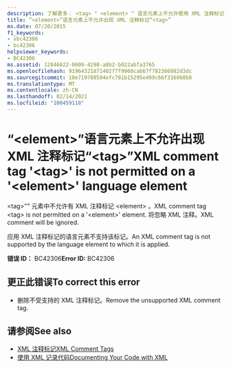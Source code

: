```yaml
---
description: 了解更多： <tag> " <element> " 语言元素上不允许使用 XML 注释标记 ""
title: “<element>”语言元素上不允许出现 XML 注释标记“<tag>”
ms.date: 07/20/2015
f1_keywords:
- vbc42306
- bc42306
helpviewer_keywords:
- BC42306
ms.assetid: 12846822-0609-4298-a8b2-b022abfa3765
ms.openlocfilehash: 91964321871402f7f9960cab67f782386882d3dc
ms.sourcegitcommit: 10e719780594efc781b15295e499c66f316068b8
ms.translationtype: MT
ms.contentlocale: zh-CN
ms.lasthandoff: 02/14/2021
ms.locfileid: "100459118"
---
```

# <a name="xml-comment-tag-tag-is-not-permitted-on-a-element-language-element"></a><span data-ttu-id="1e5a5-103">“\<element>”语言元素上不允许出现 XML 注释标记“\<tag>”</span><span class="sxs-lookup"><span data-stu-id="1e5a5-103">XML comment tag '\<tag>' is not permitted on a '\<element>' language element</span></span>

<span data-ttu-id="1e5a5-104">\<tag>"" 元素中不允许有 XML 注释标记 \<element> 。</span><span class="sxs-lookup"><span data-stu-id="1e5a5-104">XML comment tag \<tag> is not permitted on a '\<element>' element.</span></span> <span data-ttu-id="1e5a5-105">将忽略 XML 注释。</span><span class="sxs-lookup"><span data-stu-id="1e5a5-105">XML comment will be ignored.</span></span>  
  
 <span data-ttu-id="1e5a5-106">应用 XML 注释标记的语言元素不支持该标记。</span><span class="sxs-lookup"><span data-stu-id="1e5a5-106">An XML comment tag is not supported by the language element to which it is applied.</span></span>  
  
 <span data-ttu-id="1e5a5-107">**错误 ID：** BC42306</span><span class="sxs-lookup"><span data-stu-id="1e5a5-107">**Error ID:** BC42306</span></span>  
  
## <a name="to-correct-this-error"></a><span data-ttu-id="1e5a5-108">更正此错误</span><span class="sxs-lookup"><span data-stu-id="1e5a5-108">To correct this error</span></span>  
  
- <span data-ttu-id="1e5a5-109">删除不受支持的 XML 注释标记。</span><span class="sxs-lookup"><span data-stu-id="1e5a5-109">Remove the unsupported XML comment tag.</span></span>  
  
## <a name="see-also"></a><span data-ttu-id="1e5a5-110">请参阅</span><span class="sxs-lookup"><span data-stu-id="1e5a5-110">See also</span></span>

- [<span data-ttu-id="1e5a5-111">XML 注释标记</span><span class="sxs-lookup"><span data-stu-id="1e5a5-111">XML Comment Tags</span></span>](../language-reference/xmldoc/index.md)
- [<span data-ttu-id="1e5a5-112">使用 XML 记录代码</span><span class="sxs-lookup"><span data-stu-id="1e5a5-112">Documenting Your Code with XML</span></span>](../programming-guide/program-structure/documenting-your-code-with-xml.md)
